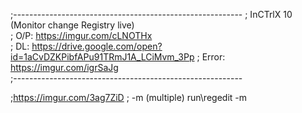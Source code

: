 ;---------------------------------------------------------
; InCTrlX 10 (Monitor change Registry live)                              
; O/P: https://imgur.com/cLNOTHx                                         
; DL: https://drive.google.com/open?id=1aCvDZKPibfAPu91TRmJ1A_LCiMvm_3Pp 
; Error: https://imgur.com/igrSaJg                                       
;---------------------------------------------------------

;https://imgur.com/3ag7ZiD
; -m (multiple)
run\regedit -m
